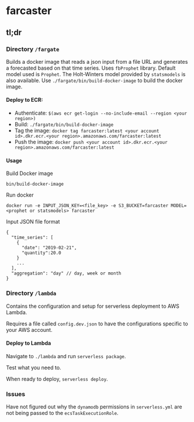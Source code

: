 # farcaster

## tl;dr
### Directory `/fargate`
Builds a docker image that reads a json input from a file URL and generates a forecasted based on that time series.
Uses `fbProphet` library.
Default model used is `Prophet`. The Holt-Winters model provided by `statsmodels` is also available.
Use `./fargate/bin/build-docker-image` to build the docker image.

#### Deploy to ECR:
- Authenticate: `$(aws ecr get-login --no-include-email --region <your region>)`
- Build: `./fargate/bin/build-docker-image`
- Tag the image: `docker tag farcaster:latest <your account id>.dkr.ecr.<your region>.amazonaws.com/farcaster:latest`
- Push the image: `docker push <your account id>.dkr.ecr.<your region>.amazonaws.com/farcaster:latest`

#### Usage
Build Docker image
```
bin/build-docker-image
```

Run docker
```
docker run -e INPUT_JSON_KEY=<file_key> -e S3_BUCKET=farcaster MODEL=<prophet or statsmodels> farcaster
```

Input JSON file format
```
{
  "time_series": [
    {
      "date": "2019-02-21",
      "quantity":20.0
    }
    ...
  ],
  "aggregation": "day" // day, week or month
}
```

### Directory `/lambda`
Contains the configuration and setup for serverless deployment to AWS Lambda.

Requires a file called `config.dev.json` to have the configurations specific to your AWS account.

#### Deploy to Lambda
Navigate to `./lambda` and run `serverless package`.

Test what you need to.

When ready to deploy, `serverless deploy`.

### Issues
Have not figured out why the `dynamodb` permissions in `serverless.yml` are not being passed to the `ecsTaskExecutionRole`.
